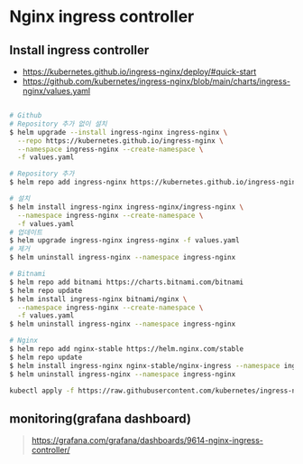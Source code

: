 # Nginx ingress controller

## Install ingress controller

- <https://kubernetes.github.io/ingress-nginx/deploy/#quick-start>
- <https://github.com/kubernetes/ingress-nginx/blob/main/charts/ingress-nginx/values.yaml>

```sh

# Github
# Repository 추가 없이 설치
$ helm upgrade --install ingress-nginx ingress-nginx \
  --repo https://kubernetes.github.io/ingress-nginx \
  --namespace ingress-nginx --create-namespace \
  -f values.yaml

# Repository 추가
$ helm repo add ingress-nginx https://kubernetes.github.io/ingress-nginx

# 설치
$ helm install ingress-nginx ingress-nginx/ingress-nginx \
  --namespace ingress-nginx --create-namespace \
  -f values.yaml
# 업데이트
$ helm upgrade ingress-nginx ingress-nginx -f values.yaml
# 제거
$ helm uninstall ingress-nginx --namespace ingress-nginx

# Bitnami
$ helm repo add bitnami https://charts.bitnami.com/bitnami
$ helm repo update
$ helm install ingress-nginx bitnami/nginx \
  --namespace ingress-nginx --create-namespace \
  -f values.yaml
$ helm uninstall ingress-nginx --namespace ingress-nginx

# Nginx
$ helm repo add nginx-stable https://helm.nginx.com/stable
$ helm repo update
$ helm install ingress-nginx nginx-stable/nginx-ingress --namespace ingress-nginx --create-namespace
$ helm uninstall ingress-nginx --namespace ingress-nginx

kubectl apply -f https://raw.githubusercontent.com/kubernetes/ingress-nginx/controller-v1.3.1/deploy/static/provider/baremetal/deploy.yaml

```

## monitoring(grafana dashboard)

> <https://grafana.com/grafana/dashboards/9614-nginx-ingress-controller/>
